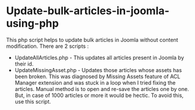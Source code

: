 # Update-bulk-articles-in-joomla-using-php
This php script helps to update bulk articles in Joomla without content modification. 
There are 2 scripts :
* UpdateAllArticles.php - This updates all articles present in Joomla by their id.
* UpdateMissingAsset.php - Updates those articles whose assets has been broken. This was diagnosed by Missing Assets feature of ACL Manager extension and was stuck in a loop when I tried fixing the articles. Manual method is to open and re-save the articles one by one. But, in case of 1000 articles or more it would be hectic. To avoid this, use this script. 

